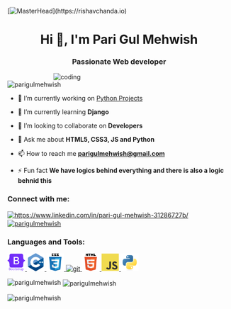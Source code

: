 [![MasterHead]([https://4kwallpapers.com/images/walls/thumbs_3t/5947.png](https://miro.medium.com/v2/resize:fit:1400/1*sV60JhlYL4IdWjcNvKTJRA.png))](https://rishavchanda.io)
<h1 align="center">Hi 👋, I'm Pari Gul Mehwish</h1>
<h3 align="center">Passionate Web developer</h3>
<img align="right"  alt="coding" width="400" src="https://user-images.githubusercontent.com/74038190/236119160-976a0405-caa7-470c-9356-16d43402ea0a.gif">


<p align="left"> <img src="https://komarev.com/ghpvc/?username=parigulmehwish&label=Profile%20views&color=0e75b6&style=flat" alt="parigulmehwish" /> </p>

- 🔭 I’m currently working on [Python Projects](https://github.com/parigulmehwish/YouTube-Video-Downloader)

- 🌱 I’m currently learning **Django**

- 👯 I’m looking to collaborate on **Developers**

- 💬 Ask me about **HTML5, CSS3, JS and Python**

- 📫 How to reach me **parigulmehwish@gmail.com**

- ⚡ Fun fact **We have logics behind everything and there is also a logic behnid this**

<h3 align="left">Connect with me:</h3>
<p align="left">
<a href="https://linkedin.com/in/https://www.linkedin.com/in/pari-gul-mehwish-31286727b/" target="blank"><img align="center" src="https://raw.githubusercontent.com/rahuldkjain/github-profile-readme-generator/master/src/images/icons/Social/linked-in-alt.svg" alt="https://www.linkedin.com/in/pari-gul-mehwish-31286727b/" height="30" width="40" /></a>
<a href="https://instagram.com/parigulmehwish" target="blank"><img align="center" src="https://raw.githubusercontent.com/rahuldkjain/github-profile-readme-generator/master/src/images/icons/Social/instagram.svg" alt="parigulmehwish" height="30" width="40" /></a>
</p>

<h3 align="left">Languages and Tools:</h3>
<p align="left"> <a href="https://getbootstrap.com" target="_blank" rel="noreferrer"> <img src="https://raw.githubusercontent.com/devicons/devicon/master/icons/bootstrap/bootstrap-plain-wordmark.svg" alt="bootstrap" width="40" height="40"/> </a> <a href="https://www.w3schools.com/cpp/" target="_blank" rel="noreferrer"> <img src="https://raw.githubusercontent.com/devicons/devicon/master/icons/cplusplus/cplusplus-original.svg" alt="cplusplus" width="40" height="40"/> </a> <a href="https://www.w3schools.com/css/" target="_blank" rel="noreferrer"> <img src="https://raw.githubusercontent.com/devicons/devicon/master/icons/css3/css3-original-wordmark.svg" alt="css3" width="40" height="40"/> </a> <a href="https://git-scm.com/" target="_blank" rel="noreferrer"> <img src="https://www.vectorlogo.zone/logos/git-scm/git-scm-icon.svg" alt="git" width="40" height="40"/> </a> <a href="https://www.w3.org/html/" target="_blank" rel="noreferrer"> <img src="https://raw.githubusercontent.com/devicons/devicon/master/icons/html5/html5-original-wordmark.svg" alt="html5" width="40" height="40"/> </a> <a href="https://developer.mozilla.org/en-US/docs/Web/JavaScript" target="_blank" rel="noreferrer"> <img src="https://raw.githubusercontent.com/devicons/devicon/master/icons/javascript/javascript-original.svg" alt="javascript" width="40" height="40"/> </a> <a href="https://www.python.org" target="_blank" rel="noreferrer"> <img src="https://raw.githubusercontent.com/devicons/devicon/master/icons/python/python-original.svg" alt="python" width="40" height="40"/> </a> </p>

<p><img align="left" src="https://github-readme-stats.vercel.app/api/top-langs?username=parigulmehwish&show_icons=true&locale=en&layout=compact" alt="parigulmehwish" /></p>

<p>&nbsp;<img align="center" src="https://github-readme-stats.vercel.app/api?username=parigulmehwish&show_icons=true&locale=en" alt="parigulmehwish" /></p>

<p><img align="center" src="https://github-readme-streak-stats.herokuapp.com/?user=parigulmehwish&" alt="parigulmehwish" /></p>
